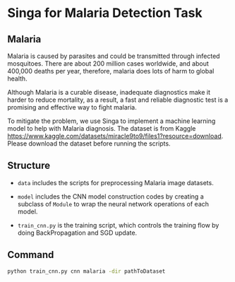 <!--
    Licensed to the Apache Software Foundation (ASF) under one
    or more contributor license agreements.  See the NOTICE file
    distributed with this work for additional information
    regarding copyright ownership.  The ASF licenses this file
    to you under the Apache License, Version 2.0 (the
    "License"); you may not use this file except in compliance
    with the License.  You may obtain a copy of the License at

      http://www.apache.org/licenses/LICENSE-2.0

    Unless required by applicable law or agreed to in writing,
    software distributed under the License is distributed on an
    "AS IS" BASIS, WITHOUT WARRANTIES OR CONDITIONS OF ANY
    KIND, either express or implied.  See the License for the
    specific language governing permissions and limitations
    under the License.
-->

# Singa for Malaria Detection Task

## Malaria

Malaria is caused by parasites and could be transmitted through infected mosquitoes. There are about 200 million cases worldwide, and about 400,000 deaths per year, therefore, malaria does lots of harm to global health.

Although Malaria is a curable disease, inadequate diagnostics make it harder to reduce mortality, as a result, a fast and reliable diagnostic test is a promising and effective way to fight malaria.

To mitigate the problem, we use Singa to implement a machine learning model to help with Malaria diagnosis. The dataset is from Kaggle https://www.kaggle.com/datasets/miracle9to9/files1?resource=download. Please download the dataset before running the scripts.

## Structure

* `data` includes the scripts for preprocessing Malaria image datasets.

* `model` includes the CNN model construction codes by creating
  a subclass of `Module` to wrap the neural network operations
  of each model.

* `train_cnn.py` is the training script, which controls the training flow by
  doing BackPropagation and SGD update.

## Command
```bash
python train_cnn.py cnn malaria -dir pathToDataset
```
